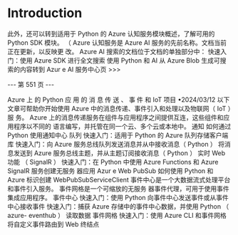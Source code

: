 # Introduction

此外，还可以转到适用于  Python  的 Azure 认知服务模块概述，了解可用的  Python SDK
模块。  （ Azure 认知服务是  Azure AI 服务的先前名称。文档当前正在更新，以反映更
改。
Azure AI 搜索的文档位于文档的单独部分中：
快速入门：使用  Azure SDK 进行全文搜索
使用 Python 和  AI 从  Azure Blob 生成可搜索的内容转到 Azur e AI 服务中心页  >>>

--- 第 551 页 ---

Azure 上 的  Python 应 用 的 消 息 传 送 、 事
件 和 IoT
项目 •2024/03/12
以下文章可帮助你开始使用  Azure 中的消息传递、事件引入和处理以及物联网（ IoT ）服
务。
Azure 上的消息传递服务在组件与应用程序之间提供互连，这些组件和应用程序以不同的
语言编写，并托管在同一个云、多个云或本地中。
通知
如何通过  Python 使用通知中心
队列
快速入门：适用于  Python 的  Azure 队列存储客户端库
快速入门：向 Azure 服务总线队列发送消息并从中接收消息（ Python ）
将消息发送到 Azure 服务总线主题，并从主题订阅接收消息（ Python ）
实时 Web 功能  （ SignalR ）
快速入门：在  Python 中使用  Azure Functions 和  Azure SignalR 服务创建无服务
器应用
Azur e Web PubSub
如何使用  Python 和  Azure 标识创建 WebPubSubServiceClient
事件中心是一个大数据流式处理平台和事件引入服务。  事件网格是一个可缩放的无服务
器事件代理，可用于使用事件集成应用程序。
事件中心
快速入门：使用  Python 向事件中心发送事件或从事件中心接收事件
快速入门：捕获 Azure 存储中的事件中心数据，并使用  Python （ azure-
eventhub ）  读取数据
事件网格
快速入门：使用  Azure CLI 和事件网格将自定义事件路由到  Web 终结点